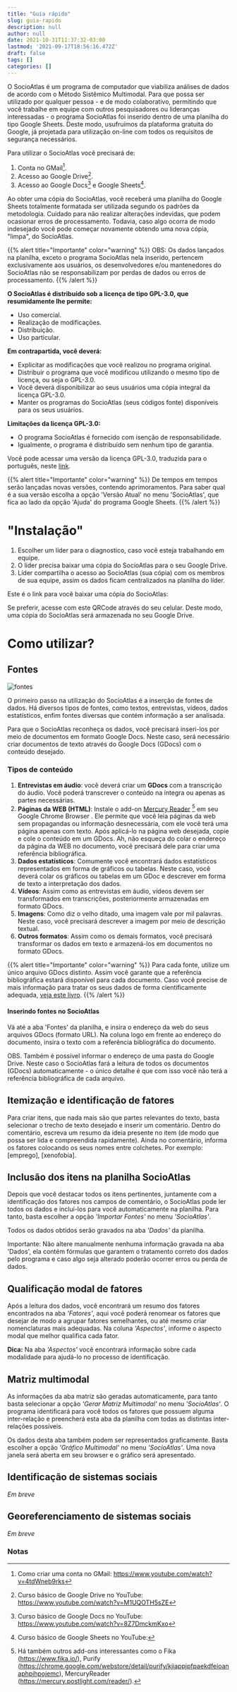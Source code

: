 ```yaml
---
title: "Guia rápido"
slug: guia-rapido
description: null
author: null
date: 2021-10-31T11:37:32-03:00
lastmod: '2021-09-17T18:56:16.472Z'
draft: false
tags: []
categories: []
---
```


O SocioAtlas é um programa de computador que viabiliza análises de dados de acordo com o Método Sistêmico Multimodal. Para que possa ser utilizado por qualquer pessoa - e de modo colaborativo, permitindo que você trabalhe em equipe com outros pesquisadores ou lideranças interessadas - o programa SocioAtlas foi inserido dentro de uma planilha do tipo Google Sheets. Deste modo, usufruímos da plataforma gratuita do Google, já projetada para utilização on-line com todos os requisitos de segurança necessários. 

Para utilizar o SocioAtlas você precisará de:
1. Conta no GMail[^1].
2. Acesso ao Google Drive[^2].
3. Acesso ao Google Docs[^3] e Google Sheets[^4].


Ao obter uma cópia do SocioAtlas, você receberá uma planilha do Google Sheets totalmente formatada ser utilizada segundo os padrões da metodologia. Cuidado para não realizar alterações indevidas, que podem ocasionar erros de processamento. Todavia, caso algo ocorra de modo indesejado você pode começar novamente obtendo uma nova cópia, "limpa", do SocioAtlas.

{{% alert title="Importante" color="warning" %}}
OBS: Os dados lançados na planilha, exceto o programa SocioAtlas nela inserido, pertencem exclusivamente aos usuários, os desenvolvedores e/ou mantenedores do SocioAtlas não se responsabilizam por perdas de dados ou erros de processamento.
{{% /alert %}}


**O SocioAtlas é distribuído sob a licença de tipo GPL-3.0, que resumidamente lhe permite:**
- Uso comercial.
- Realização de modificações.
- Distribuição. 
- Uso particular.

**Em contrapartida, você deverá:**
- Explicitar as modificações que você realizou no programa original.
- Distribuir o programa que você modificou utilizando o mesmo tipo de licença, ou seja o GPL-3.0.
- Você deverá disponibilizar ao seus usuários uma cópia integral da licença GPL-3.0.
- Manter os programas do SocioAtlas (seus códigos fonte) disponíveis para os seus usuários.

**Limitações da licença GPL-3.0:**
- O programa SocioAtlas é fornecido com isenção de responsabilidade.
- Igualmente, o programa é distribuído sem nenhum tipo de garantia.

Você pode acessar uma versão da licença GPL-3.0, traduzida para o português, neste [link](http://licencas.softwarelivre.org/gpl-3.0.pt-br.html). 

{{% alert title="Importante" color="warning" %}}
De tempos em tempos serão lançadas novas versões, contendo aprimoramentos. Para saber qual é a sua versão escolha a opção 'Versão Atual' no menu 'SocioAtlas', que fica ao lado da opção 'Ajuda' do programa Google Sheets. 
{{% /alert %}}


# "Instalação"

1. Escolher um líder para o diagnostico, caso você esteja trabalhando em equipe.
2. O líder precisa baixar uma cópia do SocioAtlas para o seu Google Drive.
3. Líder compartilha o acesso ao SocioAtlas (sua cópia) com os membros de sua equipe, assim os dados ficam centralizados na planilha do líder.

Este é o link para você baixar uma cópia do SocioAtlas:  

Se preferir, acesse com este QRCode através do seu celular. Deste modo, uma cópia do SocioAtlas será armazenada no seu Google Drive.

# Como utilizar?


## Fontes

![fontes](/fontes.png)

O primeiro passo na utilização do SocioAtlas é a inserção de fontes de dados. Há diversos tipos de fontes, como textos, entrevistas, vídeos, dados estatísticos, enfim fontes diversas que contém informação a ser analisada.

Para que o SocioAtlas reconheça os dados, você precisará inseri-los por meio de documentos em formato Google Docs. Neste caso, será necessário criar documentos de texto através do Google Docs (GDocs) com o conteúdo desejado. 

### Tipos de conteúdo
1. **Entrevistas em áudio**: você deverá criar um **GDocs** com a transcrição do áudio. Você poderá transcrever o conteúdo na íntegra ou apenas as partes necessárias.
2. **Páginas da WEB (HTML)**: Instale o add-on [Mercury Reader](https://chrome.google.com/webstore/detail/mercury-reader/oknpjjbmpnndlpmnhmekjpocelpnlfdi) [^5] em seu Google Chrome Browser . Ele permite que você leia páginas da web sem propagandas ou informação desnecessária, com ele você terá uma página apenas com texto. Após aplicá-lo na página web desejada, copie e cole o conteúdo em um GDocs. Ah, não esqueça do colar o endereço da página da WEB no documento, você precisará dele para criar uma referência bibliográfica.
3. **Dados estatísticos**: Comumente você encontrará dados estatísticos representados em forma de gráficos ou tabelas. Neste caso, você deverá colar os gráficos ou tabelas em um GDoc e descrever em forma de texto a interpretação dos dados. 
4. **Vídeos**: Assim como as entrevistas em áudio, vídeos devem ser transformados em transcrições, posteriormente armazenadas em formato GDocs.
5. **Imagens**: Como diz o velho ditado, uma imagem vale por mil palavras. Neste caso, você precisará descrever a imagem por meio de descrição textual. 
6. **Outros formatos**: Assim como os demais formatos, você precisará transformar os dados em texto e armazená-los em documentos no formato GDocs.

{{% alert title="Importante" color="warning" %}}
Para cada fonte, utilize um único arquivo GDocs distinto. Assim você garante que a referência bibliográfica estará disponível para cada documento.
Caso você precise de mais informação para tratar os seus dados de forma cientificamente adequada, [veja este livro](https://www.amazon.com.br/Pesquisa-qualitativa-com-texto-imagem/dp/8532627277).
{{% /alert %}}



#### Inserindo fontes no SocioAtlas
Vá até a aba 'Fontes' da planilha, e insira o endereço da web do seus arquivos GDocs (formato URL). Na coluna logo em frente ao endereço do documento, insira o texto com a referência bibliográfica do documento.

OBS. Também é possível informar o endereço de uma pasta do Google Drive. Neste caso o SocioAtlas fará a leitura de todos os documentos (GDocs) automaticamente - o único detalhe é que com isso você não terá a referência bibliográfica de cada arquivo.


## Itemização e identificação de fatores
Para criar itens, que nada mais são que partes relevantes do texto, basta selecionar o trecho de texto desejado e inserir um comentário. Dentro do comentário, escreva um resumo da ideia presente no item (de modo que possa ser lida e compreendida rapidamente). Ainda no comentário, informa os fatores colocando os seus nomes entre colchetes. Por exemplo: [emprego], [xenofobia].


## Inclusão dos itens na planilha SocioAtlas
Depois que você destacar todos os itens pertinentes, juntamente com a identificação dos fatores nos campos de comentário, o SocioAtlas pode ler todos os dados e incluí-los para você automaticamente na planilha. Para tanto, basta escolher a opção *'Importar Fontes'* no menu *'SocioAtlas'*.

Todos os dados obtidos serão gravados na aba *'Dados'* da planilha. 

Importante: Não altere manualmente nenhuma informação gravada na aba 'Dados', ela contém fórmulas que garantem o tratamento correto dos dados pelo programa e caso algo seja alterado poderão ocorrer erros ou perda de dados. 

## Qualificação modal de fatores
Após a leitura dos dados, você encontrará um resumo dos fatores encontrados na aba *'Fatores'*, aqui você poderá renomear os fatores que desejar de modo a agrupar fatores semelhantes, ou até mesmo criar nomenclaturas mais adequadas. Na coluna *'Aspectos'*, informe o aspecto modal que melhor qualifica cada fator.

**Dica:** Na aba *'Aspectos'* você encontrará informação sobre cada modalidade para ajudá-lo no processo de identificação.

## Matriz multimodal
As informações da aba matriz são geradas automaticamente, para tanto basta selecionar a opção *'Gerar Matriz Multimodal'* no menu *'SocioAtlas'*. O programa identificará para você todos os fatores que possuem alguma inter-relação e preencherá esta aba da planilha com todas as distintas inter-relações possíveis.

Os dados desta aba também podem ser representados graficamente. Basta escolher a opção *'Gráfico Multimodal'* no menu *'SocioAtlas'*. Uma nova janela será aberta em seu browser e o gráfico será apresentado.

## Identificação de sistemas sociais
*Em breve*

## Georeferenciamento de sistemas sociais
*Em breve*

### Notas

[^1]: Como criar uma conta no GMail: https://www.youtube.com/watch?v=4tdWneb9rks

[^2]: Curso básico de Google Drive no YouTube: https://www.youtube.com/watch?v=M1UQOTH5sZE

[^3]: Curso básico de Google Docs no YouTube: https://www.youtube.com/watch?v=8Z7DmckmKxo

[^4]: Curso básico de Google Sheets no YouTube: 

[^5]: Há também outros add-ons interessantes como o Fika (https://www.fika.io/), Purify (https://chrome.google.com/webstore/detail/purify/kjiappjpfpaekdfeioanaphpihpojemc), MercuryReader (https://mercury.postlight.com/reader/).
 